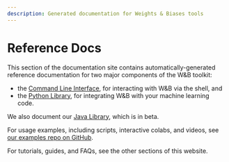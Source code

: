 ```yaml
---
description: Generated documentation for Weights & Biases tools
---
```


# Reference Docs

This section of the documentation site contains automatically-generated reference documentation for two major components of the W&B toolkit:

* the [Command Line Interface](cli/), for interacting with W&B via the shell, and
* the [Python Library](python/), for integrating W&B with your machine learning code.

We also document our [Java Library](java/), which is in beta.

For usage examples, including scripts, interactive colabs, and videos, see [our examples repo on GitHub](https://github.com/wandb/examples).

For tutorials, guides, and FAQs, see the other sections of this website.

